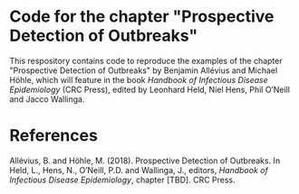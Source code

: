 Code for the chapter "Prospective Detection of Outbreaks"
================

This respository contains code to reproduce the examples of the chapter "Prospective Detection of Outbreaks" by Benjamin Allévius and Michael Höhle, which will feature in the book *Handbook of Infectious Disease Epidemiology* (CRC Press), edited by Leonhard Held, Niel Hens, Phil O’Neill and Jacco Wallinga.

References
==========

Allévius, B. and Höhle, M. (2018). Prospective Detection of Outbreaks. In Held, L., Hens, N., O’Neill, P.D. and Wallinga, J., editors, *Handbook of Infectious Disease Epidemiology*, chapter \[TBD\]. CRC Press.
